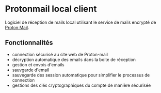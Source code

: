 # Protonmail local client

Logiciel de réception de mails local utilisant le service de mails
encrypté de [Proton Mail](https://proton.me/mail).

## Fonctionnalités

- connection sécurisé au site web de Proton-mail
- décryption automatique des emails dans la boite de réception
- gestion et envois d'emails
- sauvgarde d'email
- sauvegarde des session automatique pour simplifier le processus de connection
- gestions des clés cryptographiques du compte de manière sécurisée